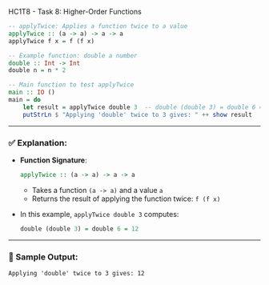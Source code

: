 HC1T8 - Task 8: Higher-Order Functions

```haskell
-- applyTwice: Applies a function twice to a value
applyTwice :: (a -> a) -> a -> a
applyTwice f x = f (f x)

-- Example function: double a number
double :: Int -> Int
double n = n * 2

-- Main function to test applyTwice
main :: IO ()
main = do
    let result = applyTwice double 3  -- double (double 3) = double 6 = 12
    putStrLn $ "Applying 'double' twice to 3 gives: " ++ show result
```

---

### ✅ Explanation:

* **Function Signature**:

  ```haskell
  applyTwice :: (a -> a) -> a -> a
  ```

  * Takes a function `(a -> a)` and a value `a`
  * Returns the result of applying the function twice: `f (f x)`

* In this example, `applyTwice double 3` computes:

  ```haskell
  double (double 3) = double 6 = 12
  ```

---

### 🧪 Sample Output:

```
Applying 'double' twice to 3 gives: 12
```
